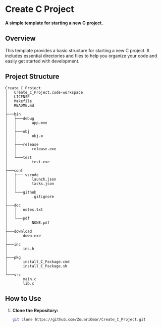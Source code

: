 # Create C Project

**A simple template for starting a new C project.**

## Overview

This template provides a basic structure for starting a new C project. It includes essential directories and files to help you organize your code and easily get started with development.

## Project Structure

```plaintext
Create_C_Project
│   Create_C_Project.code-workspace
│   LICENSE
│   Makefile
│   README.md
│
├───bin
│   ├───debug
│   │       app.exe
│   │
│   ├───obj
│   │       obj.o
│   │
│   ├───release
│   │       release.exe
│   │
│   └───test
│           test.exe
│
├───conf
│   ├───.vscode
│   │       launch.json
│   │       tasks.json
│   │
│   └───github
│           .gitignore
│
├───doc
│   │   notes.txt
│   │
│   └───pdf
│           NONE.pdf
│
├───download
│       down.exe
│
├───inc
│       inc.h
│
├───pkg
│       install_C_Package.cmd
│       install_C_Package.sh
│
└───src
        main.c
        lib.c
```

## How to Use

1. **Clone the Repository:**

   ```bash
   git clone https://github.com/ZouariOmar/Create_C_Project.git
